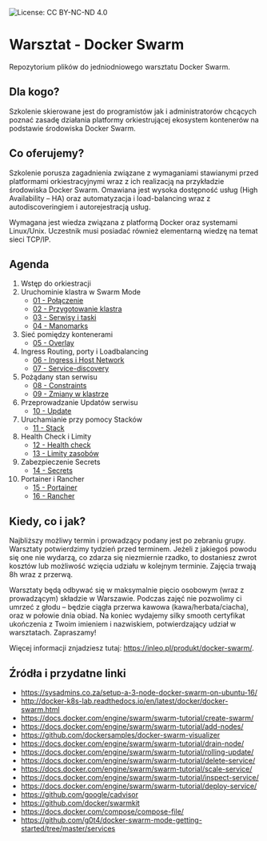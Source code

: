 ![License: CC BY-NC-ND 4.0](https://img.shields.io/badge/License-CC%20BY--NC--ND%204.0-lightgrey.svg)

# Warsztat - Docker Swarm
Repozytorium plików do jedniodniowego warsztatu Docker Swarm.

## Dla kogo?

Szkolenie skierowane jest do programistów jak i administratorów chcących poznać zasadę działania platformy orkiestrującej ekosystem kontenerów na podstawie środowiska Docker Swarm.

## Co oferujemy?

Szkolenie porusza zagadnienia związane z wymaganiami stawianymi przed platformami orkiestracyjnymi wraz z ich realizacją na przykładzie środowiska Docker Swarm. Omawiana jest wysoka dostępność usług (High Availability – HA) oraz automatyzacja i load-balancing wraz z autodiscoveringiem i autorejestracją usług.

Wymagana jest wiedza związana z platformą Docker oraz systemami Linux/Unix. Uczestnik musi posiadać również elementarną wiedzę na temat sieci TCP/IP.

## Agenda

1.	Wstęp do orkiestracji
2.	Uruchominie klastra w Swarm Mode
    * [01 - Połączenie](https://github.com/inleo-pl/Warsztaty-Docker-Swarm/blob/master/01-Polaczenie.md)
    * [02 - Przygotowanie klastra](https://github.com/inleo-pl/Warsztaty-Docker-Swarm/blob/master/02-Przygotowanie-klastra.md)
    * [03 - Serwisy i taski](https://github.com/inleo-pl/Warsztaty-Docker-Swarm/blob/master/03-Serwisy-i-taski.md)
    * [04 - Manomarks](https://github.com/inleo-pl/Warsztaty-Docker-Swarm/blob/master/04-Manomarks.md)
3. Sieć pomiędzy kontenerami
    * [05 - Overlay](https://github.com/inleo-pl/Warsztaty-Docker-Swarm/blob/master/05-Overlay.md)
4.	Ingress Routing, porty i Loadbalancing
    * [06 - Ingress i Host Network](https://github.com/inleo-pl/Warsztaty-Docker-Swarm/blob/master/06-Ingress-i-Host-Network.md)
    * [07 - Service-discovery](https://github.com/inleo-pl/Warsztaty-Docker-Swarm/blob/master/07-Service-discovery.md)
5. Pożądany stan serwisu
    * [08 - Constraints](https://github.com/inleo-pl/Warsztaty-Docker-Swarm/blob/master/08-Constraints.md)
    * [09 - Zmiany w klastrze](https://github.com/inleo-pl/Warsztaty-Docker-Swarm/blob/master/09-Zmiany-w-klastrze.md)
6. Przeprowadzanie Updatów serwisu
    * [10 - Update](https://github.com/inleo-pl/Warsztaty-Docker-Swarm/blob/master/10-Update.md)
7. Uruchamianie przy pomocy Stacków
    * [11 - Stack](https://github.com/inleo-pl/Warsztaty-Docker-Swarm/blob/master/11-Stack.md)
8. Health Check i Limity
    * [12 - Health check](https://github.com/inleo-pl/Warsztaty-Docker-Swarm/blob/master/12-Health-check.md)
    * [13 - Limity zasobów](https://github.com/inleo-pl/Warsztaty-Docker-Swarm/blob/master/13-Limity-zasobow.md)
9. Zabezpieczenie Secrets
    * [14 - Secrets](https://github.com/inleo-pl/Warsztaty-Docker-Swarm/blob/master/14-Secrets.md)
10. Portainer i Rancher
    * [15 - Portainer](https://github.com/inleo-pl/Warsztaty-Docker-Swarm/blob/master/15-Portainer.md)
    * [16 - Rancher](https://github.com/inleo-pl/Warsztaty-Docker-Swarm/blob/master/16-Rancher.md)

## Kiedy, co i jak?

Najbliższy możliwy termin i prowadzący podany jest po zebraniu grupy. Warsztaty potwierdzimy tydzień przed terminem. Jeżeli z jakiegoś powodu się one nie wydarzą, co zdarza się niezmiernie rzadko, to dostaniesz zwrot kosztów lub możliwość wzięcia udziału w kolejnym terminie. Zajęcia trwają 8h wraz z przerwą.

Warsztaty będą odbywać się w maksymalnie pięcio osobowym (wraz z prowadzącym) składzie w Warszawie. Podczas zajęć nie pozwolimy ci umrzeć z głodu – będzie ciągła przerwa kawowa (kawa/herbata/ciacha), oraz w połowie dnia obiad. Na koniec wydajemy silky smooth certyfikat ukończenia z Twoim imieniem i nazwiskiem, potwierdzający udział w warsztatach. Zapraszamy!

Więcej informacji znjadziesz tutaj: https://inleo.pl/produkt/docker-swarm/.

## Źródła i przydatne linki

 * https://sysadmins.co.za/setup-a-3-node-docker-swarm-on-ubuntu-16/
 * http://docker-k8s-lab.readthedocs.io/en/latest/docker/docker-swarm.html
 * https://docs.docker.com/engine/swarm/swarm-tutorial/create-swarm/
 * https://docs.docker.com/engine/swarm/swarm-tutorial/add-nodes/
 * https://github.com/dockersamples/docker-swarm-visualizer
 * https://docs.docker.com/engine/swarm/swarm-tutorial/drain-node/
 * https://docs.docker.com/engine/swarm/swarm-tutorial/rolling-update/
 * https://docs.docker.com/engine/swarm/swarm-tutorial/delete-service/
 * https://docs.docker.com/engine/swarm/swarm-tutorial/scale-service/
 * https://docs.docker.com/engine/swarm/swarm-tutorial/inspect-service/
 * https://docs.docker.com/engine/swarm/swarm-tutorial/deploy-service/
 * https://github.com/google/cadvisor
 * https://github.com/docker/swarmkit
 * https://docs.docker.com/compose/compose-file/
 * https://github.com/g0t4/docker-swarm-mode-getting-started/tree/master/services
